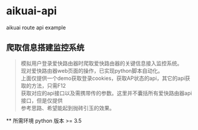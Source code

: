 # aikuai-api
aikuai  route  api example

##  爬取信息搭建监控系统

>  模拟用户登录爱快路由器时爬取爱快路由器的关键信息接入监控系统。   
>  现对爱快路由器web页面的操作，已实现python脚本自动化。  
>  上面仅提供一个demo获取登录cookies，获取AP状态的api，其它的api获取的方法，只需F12    
>  获取对应的api接口以及需携带传的参数。这里并不囊括所有爱快路由器api接口，但是仅提供    
>  参考思路、希望能起到抛砖引玉的效果。


** 所需环境 python 版本 >= 3.5    
